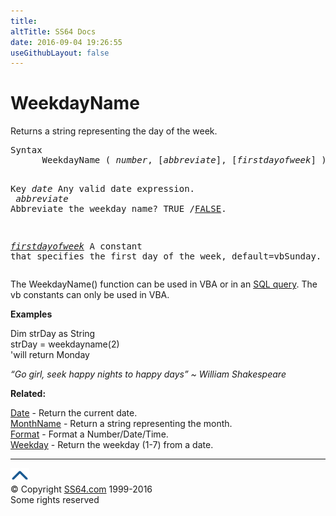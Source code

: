 ```yaml
---
title:
altTitle: SS64 Docs
date: 2016-09-04 19:26:55
useGithubLayout: false
---
```

<!-- #BeginLibraryItem "/Library/head_access.lbi" --><!-- #EndLibraryItem --><h1>WeekdayName</h1>
<p>Returns  a string representing the day of the week.</p>
<pre>Syntax
      WeekdayName ( <i>number</i>, [<i>abbreviate</i>], [<i>firstdayofweek</i>] )

Key
   <i>date</i>            Any valid date expression.<br>
   <i>abbreviate</i>      Abbreviate the weekday name? TRUE /<u>FALSE</u>.

   <i><a href="acfirstweekofyear.html">firstdayofweek</a></i> 	A constant that specifies
                   the first day of the week, default=vbSunday.
</pre>
<p>The WeekdayName() function can be used in VBA or in an <a href="syntax-functions.html">SQL query</a>. The vb constants can only be used in VBA. </p>
<p><b>Examples</b></p>
<p><span class="code">Dim strDay as String <br>
</span><span class="code">strDay = weekdayname(2)<br>
'</span>will return Monday</p>
<p class="quote"><i>“Go girl, seek happy nights to happy days” ~ William Shakespeare</i></p>
<p><b>Related:</b></p>
<p><a href="date.html">Date</a> - Return the current date.<br>
<a href="monthname.html">MonthName</a> - Return a string representing the month.<br>
<a href="format.html">Format</a> - Format a Number/Date/Time.<br>
<a href="weekday.html">Weekday</a> - Return the weekday (1-7) from a date.</p><!-- #BeginLibraryItem "/Library/foot_access.lbi" --><p>
<!-- access -->

<hr>
<div id="bl" class="footer"><a href="weekdayname.html#"><img src="../images/top.png" width="30" height="22" alt="Back to the Top"></a></div>
<div id="br" class="footer, tagline">© Copyright <a href="http://ss64.com/">SS64.com</a> 1999-2016<br>
Some rights reserved</div><!-- #EndLibraryItem -->


